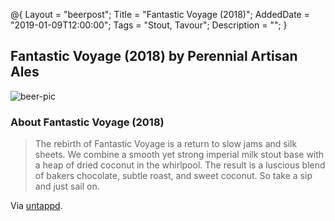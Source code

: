 @{ 
 Layout = "beerpost"; 
 Title = "Fantastic Voyage (2018)"; 
 AddedDate = "2019-01-09T12:00:00"; 
 Tags = "Stout, Tavour"; 
 Description = ""; 
 } 
 

## Fantastic Voyage (2018) by Perennial Artisan Ales

![beer-pic]

### About Fantastic Voyage (2018)

> The rebirth of Fantastic Voyage is a return to slow jams and silk sheets. We combine a smooth yet strong imperial milk stout base with a heap of dried coconut in the whirlpool. The result is a luscious blend of bakers chocolate, subtle roast, and sweet coconut. So take a sip and just sail on.

Via [untappd][untappd-url].

[untappd-url]: <https://untappd.com/b/perennial-artisan-ales-fantastic-voyage-2018/2798673>
[beer-pic]: https://jasonpowley.com/assets/img/2019-01-09-fantastic-voyage-2018.jpeg "Fantastic Voyage (2018) by Perennial Artisan Ales"
